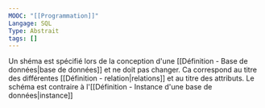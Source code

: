 ```yaml
---
MOOC: "[[Programmation]]"
Langage: SQL
Type: Abstrait
tags: []
---
```

Un shéma est spécifié lors de la conception d'une [[Définition - Base de données|base de données]] et ne doit pas changer.
Ca correspond au titre des différentes [[Définition - relation|relations]] et au titre des attributs.
Le schéma est contraire à l'[[Définition - Instance d'une base de données|instance]]